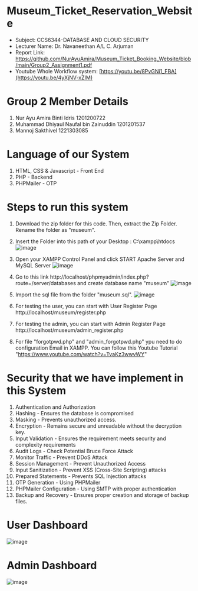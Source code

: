 # Museum_Ticket_Reservation_Website
- Subject: CCS6344-DATABASE AND CLOUD SECURITY
- Lecturer Name:  Dr. Navaneethan A/L C. Arjuman
- Report Link: https://github.com/NurAyuAmira/Museum_Ticket_Booking_Website/blob/main/Group2_Assignment1.pdf
- Youtube Whole Workflow system: [https://youtu.be/8PvGNi1_FBA](https://youtu.be/4yXjNV-xZIM)

# Group 2 Member Details
1. Nur Ayu Amira Binti Idris 1201200722
2. Muhammad Dhiyaul Naufal bin Zainuddin 1201201537
3. Mannoj Sakthivel 1221303085

# Language of our System
1. HTML, CSS &  Javascript - Front End
2. PHP - Backend
3. PHPMailer - OTP

# Steps to run this system
1. Download the zip folder for this code. Then, extract the Zip Folder. Rename the folder as "museum".
2. Insert the Folder into this path of your Desktop : C:\xampp\htdocs
   ![image](https://github.com/NurAyuAmira/Museum_Ticket_Booking_Website/assets/94117067/2be169db-6e78-47ce-9f84-89cefde00207)

3. Open your XAMPP Control Panel and click START Apache Server and MySQL Server
   ![image](https://github.com/NurAyuAmira/Museum_Ticket_Booking_Website/assets/94117067/a3535ccc-dbec-4c67-b675-a64e1e71e21e)

4. Go to this link http://localhost/phpmyadmin/index.php?route=/server/databases and create database name "museum"
   ![image](https://github.com/NurAyuAmira/Museum_Ticket_Booking_Website/assets/94117067/251d6de8-4f9e-4ba9-b878-9aad7edb36e3)

5. Import the sql file from the folder "museum.sql".
   ![image](https://github.com/NurAyuAmira/Museum_Ticket_Booking_Website/assets/94117067/0585ebfc-7d20-46ab-8d12-dba7bad0f459)



6. For testing the user, you can start with User Register Page http://localhost/museum/register.php
   
7. For testing the admin, you can start with Admin Register Page http://localhost/museum/admin_register.php

8. For file "forgotpwd.php" and "admin_forgotpwd.php" ypu need to do configuration Email in XAMPP. You can follow this Youtube Tutorial "https://www.youtube.com/watch?v=TvaKz3wwvWY"

# Security that we have implement in this System
1. Authentication and Authorization
2. Hashing - Ensures the database is compromised
3. Masking - Prevents unauthorized access.
4. Encryption - Remains secure and unreadable without the decryption key.
5. Input Validation - Ensures the requirement meets security and complexity requirements
6. Audit Logs - Check Potential Bruce Force Attack
7. Monitor Traffic - Prevent DDoS Attack
8. Session Management - Prevent Unauthorized Access
9. Input Sanitization - Prevent XSS (Cross-Site Scripting) attacks
10. Prepared Statements - Prevents SQL Injection attacks
11. OTP Generation - Using PHPMailer
12. PHPMailer Configuration - Using SMTP with proper authentication
13. Backup and Recovery - Ensures proper creation and storage of backup files.

# User Dashboard
![image](https://github.com/NurAyuAmira/Museum_Ticket_Booking_Website/assets/94117067/584b0e1b-eec5-4b6d-8742-19cdfdeae697)

# Admin Dashboard
![image](https://github.com/NurAyuAmira/Museum_Ticket_Booking_Website/assets/94117067/d89e8b58-b910-4c8d-97c2-94a0473a2013)

